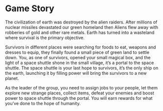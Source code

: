 # Game Story

The civilization of earth was destroyed by the alien raiders. After millions of nuclear missiles devastated our green homeland then Aliens flew away with robberies of gold and other rare metals. Earth has turned into a wasteland where survival is the primary objective.

Survivors in different places were searching for foods to eat, weapons and dresses to equip, they finally found a small piece of green land to settle down. You, as one of survivors, opened your small magical box, and the light of a space shuttle shone in the small village, it’s a portal to the space shuttle. The space shuttle is your last hope to survivors, it’s the only ship on the earth, launching it by filling power will bring the survivors to a new planet.

As the leader of the group, you need to assign jobs to your people, let them explore new strange places, collect items, defeat your enemies and boost power to space shuttle through the portal. You will earn rewards for what you’ve done to the hope of humanity.

